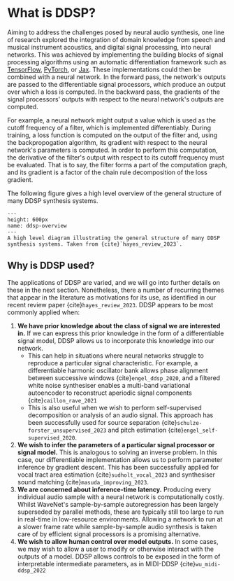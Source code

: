 # What is DDSP?

Aiming to address the challenges posed by neural audio synthesis, one line of research explored the integration of domain knowledge from speech and musical instrument acoustics, and digital signal processing, into neural networks.
This was achieved by implementing the building blocks of signal processing algorithms using an automatic differentiation framework such as [TensorFlow](https://www.tensorflow.org/), [PyTorch](https://pytorch.org/), or [Jax](https://github.com/google/jax).
These implementations could then be combined with a neural network.
In the forward pass, the network's outputs are passed to the differentiable signal processors, which produce an output over which a loss is computed.
In the backward pass, the gradients of the signal processors' outputs with respect to the neural network's outputs are computed.

For example, a neural network might output a value which is used as the cutoff frequency of a filter, which is implemented differentiably.
During training, a loss function is computed on the output of the filter and, using the backpropogation algorithm, its gradient with respect to the neural network's parameters is computed. 
In order to perform this computation, the derivative of the filter's output with respect to its cutoff frequency must be evaluated.
That is to say, the filter forms a part of the computation graph, and its gradient is a factor of the chain rule decomposition of the loss gradient.

The following figure gives a high level overview of the general structure of many DDSP synthesis systems.

```{figure} ../images/ddsp-overview.png
---
height: 600px
name: ddsp-overview
---
A high level diagram illustrating the general structure of many DDSP synthesis systems. Taken from {cite}`hayes_review_2023`.
```

## Why is DDSP used?

The applications of DDSP are varied, and we will go into further details on these in the next section.
Nonetheless, there a number of recurring themes that appear in the literature as motivations for its use, as identified in our recent review paper {cite}`hayes_review_2023`.
DDSP appears to be most commonly applied when:

1. **We have prior knowledge about the class of signal we are interested in.** If we can express this prior knowledge in the form of a differentiable signal model, DDSP allows us to incorporate this knowledge into our network.
    * This can help in situations where neural networks struggle to reproduce a particular signal characteristic. For example, a differentiable harmonic oscillator bank allows phase alignment between successive windows {cite}`engel_ddsp_2020`, and a filtered white noise synthesiser enables a multi-band variational autoencoder to reconstruct aperiodic signal components {cite}`caillon_rave_2021`
    * This is also useful when we wish to perform self-supervised decomposition or analysis of an audio signal. This approach has been successfully used for source separation {cite}`schulze-forster_unsupervised_2023` and pitch estimation {cite}`engel_self-supervised_2020`.
2. **We wish to infer the parameters of a particular signal processor or signal model.** This is analogous to solving an inverse problem. In this case, our differentiable implementation allows us to perform parameter inference by gradient descent. This has been successfully applied for vocal tract area estimation {cite}`sudholt_vocal_2023` and synthesiser sound matching {cite}`masuda_improving_2023`.
3. **We are concerned about inference-time latency.** Producing every individual audio sample with a neural network is computationally costly. Whilst WaveNet's sample-by-sample autoregression has been largely superseded by parallel methods, these are typically still too large to run in real-time in low-resource environments. Allowing a network to run at a slower frame rate while sample-by-sample audio synthesis is taken care of by efficient signal processors is a promising alternative.
4. **We wish to allow human control over model outputs.** In some cases, we may wish to allow a user to modify or otherwise interact with the outputs of a model. DDSP allows controls to be exposed in the form of interpretable intermediate parameters, as in MIDI-DDSP {cite}`wu_midi-ddsp_2022`
